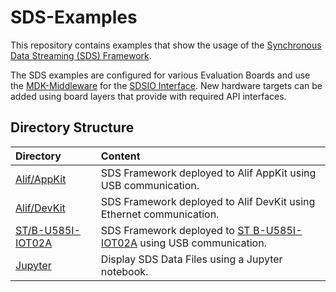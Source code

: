 # SDS-Examples

This repository contains examples that show the usage of the [Synchronous Data Streaming (SDS) Framework](https://github.com/ARM-software/SDS-Framework).

The SDS examples are configured for various Evaluation Boards and use the [MDK-Middleware](https://www.keil.arm.com/packs/mdk-middleware-keil/overview/) for the [SDSIO Interface](https://arm-software.github.io/SDS-Framework/main/sdsio.html). New hardware targets can be added using board layers that provide with required API interfaces.

## Directory Structure

Directory                                 | Content
:-----------------------------------------|:---------------------------------------------------------
[Alif/AppKit](./Alif/AppKit)              | SDS Framework deployed to Alif AppKit using USB communication.
[Alif/DevKit](./Alif/DevKit)              | SDS Framework deployed to Alif DevKit using Ethernet communication.
[ST/B-U585I-IOT02A](./ST/B-U585I-IOT02A)  | SDS Framework deployed to [ST B-U585I-IOT02A](https://www.keil.arm.com/boards/stmicroelectronics-b-u585i-iot02a-revc-c3bc599) using USB communication.
[Jupyter](./Jupyter)                      | Display SDS Data Files using a Jupyter notebook.
